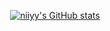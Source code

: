 <p align="center"/>
<a align="center" href="http://www.github.com/niiyy"><img src="https://github-readme-stats.vercel.app/api?username=niiyy&theme=onedark &show_icons=true&count_private=true" alt="niiyy's GitHub stats" /></a>
</p>
